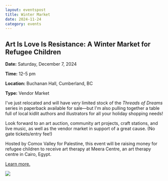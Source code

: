 ```yaml
---
layout: eventspost
title: Winter Market
date: 2024-11-24
category: events
---
```


## Art Is Love Is Resistance: A Winter Market for Refugee Children

**Date:** Saturday, December 7, 2024

**Time:** 12-5 pm 

**Location:** Buchanan Hall, Cumberland, BC

**Type:** Vendor Market

I've just relocated and will have *very* limited stock of the *Threads of Dreams* series in paperback available for sale—but I'm also pulling together a table full of local kidlit authors and illustrators for all your holiday shopping needs!

Look forward to an art auction, community art projects, craft stations, and live music, as well as the vendor market in support of a great cause. (No gate tickets/entry fee!)

Hosted by Comox Valley for Palestine, this event will be raising money for refugee children to receive art therapy at Meera Centre, an art therapy centre in Cairo, Egypt.

[Learn more.](https://comoxvalleyforpalestine.ca/events/art-is-love-is-resistance)

![](https://cv4p.imgix.net/files/art-is-love-is-resistance.png?auto=format&fit=max&w=1260)
